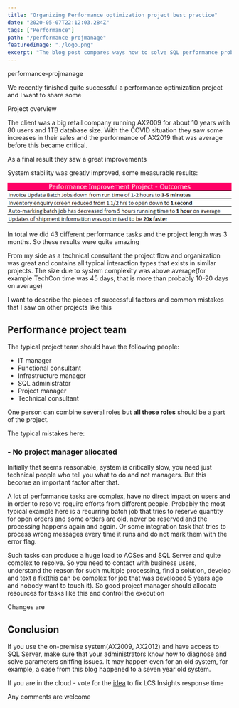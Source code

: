```yaml
---
title: "Organizing Performance optimization project best practice"
date: "2020-05-07T22:12:03.284Z"
tags: ["Performance"]
path: "/performance-projmanage"
featuredImage: "./logo.png"
excerpt: "The blog post compares ways how to solve SQL performance problems caused by parameters sniffing for AX2009/AX2012 and cloud version Dynamics 365 for Finance and Operations"
---
```


performance-projmanage

We recently finished quite successful a performance optimization project and I want to share some 

Project overview 

The client was a big retail company running AX2009 for  about 10 years with 80 users and 1TB database size. With the COVID situation they saw some increases in their sales and the performance of AX2019 that was average before this became critical.

As a final result they saw a great improvements 

System stability was greatly improved, some measurable results:

![PerfResults](PerfResults.png)

In total we did 43 different performance tasks and the project length was 3 months. So these results were quite amazing 

From my side as a technical consultant the project flow and organization was great and contains all typical interaction types that exists in similar projects. The size due  to system complexity was above average(for example TechCon time was 45 days, that is more than probably 10-20 days on average) 

I want to describe the pieces of successful factors and common mistakes that I saw on other projects like this

## Performance project team

The typical project team should have the following people:

- IT manager
- Functional consultant
- Infrastructure manager
- SQL administrator
- Project manager 
- Technical consultant

One person can combine several roles but **all these roles** should be a part of the project.

The typical mistakes here:

### - No project manager allocated

Initially that seems reasonable, system is critically slow, you need just technical people who tell you what to do and not managers. But this become an important factor after that. 

A lot of performance tasks are complex, have no direct impact on users and in order to resolve require efforts from different people. Probably the most typical example here is a recurring batch job that tries to reserve quantity for open orders and some orders are old, never be reserved and the processing happens again and again. Or some integration task that tries to process wrong messages every time it runs and do not mark them with the error flag. 

Such tasks can produce a huge load to AOSes and SQL Server and quite complex to resolve. So you need to contact with business users, understand the reason for such multiple processing, find a solution, develop and text a fix(this can be complex for job that was developed 5 years ago and nobody want to touch it). So good project manager should allocate resources for tasks like this and control the execution 

Changes are 



## Conclusion

If you use the on-premise system(AX2009, AX2012) and have access to SQL Server, make sure that your administrators know how to diagnose and solve parameters sniffing issues. It may happen even for an old system, for example, a case from this blog happened to a seven year old system.

If you are in the cloud - vote for the [idea](https://experience.dynamics.com/ideas/idea/?ideaid=2a4ab902-5690-ea11-99e5-0003ff68aebe) to fix LCS Insights response time

Any comments are welcome
